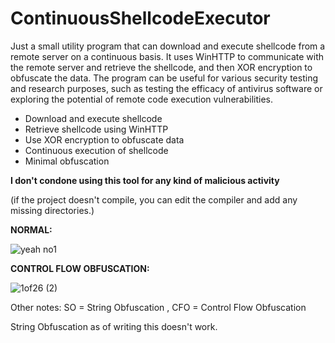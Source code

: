 # ContinuousShellcodeExecutor

Just a small utility program that can download and execute shellcode from a remote server on a continuous basis. It uses WinHTTP to communicate with the remote server and retrieve the shellcode, and then XOR encryption to obfuscate the data. The program can be useful for various security testing and research purposes, such as testing the efficacy of antivirus software or exploring the potential of remote code execution vulnerabilities.


 - Download and execute shellcode
 - Retrieve shellcode using WinHTTP
 - Use XOR encryption to obfuscate data
 - Continuous execution of shellcode
 - Minimal obfuscation

__I don't condone using this tool for any kind of malicious activity__

(if the project doesn't compile, you can edit the compiler and add any missing directories.)



__NORMAL:__

![yeah no1](https://user-images.githubusercontent.com/107830842/235260521-fd756a29-96e7-4434-8a56-5fe44a1311cc.JPG)




__CONTROL FLOW OBFUSCATION:__

![1of26 (2)](https://user-images.githubusercontent.com/107830842/235336808-274db6cb-24fa-400d-9da6-f7a153d9f5ef.JPG)




Other notes:
SO = String Obfuscation
, CFO = Control Flow Obfuscation

String Obfuscation as of writing this doesn't work.

